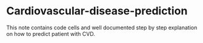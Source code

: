 # Cardiovascular-disease-prediction
This note contains code cells and well documented step by step explanation on how to predict patient with CVD.
